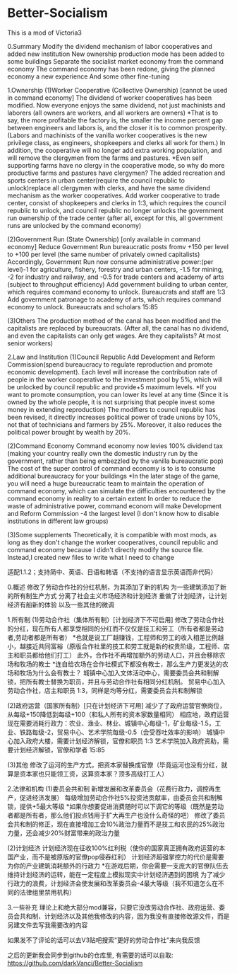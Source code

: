 # Better-Socialism
This is a mod of Victoria3

0.Summary
Modify the dividend mechanism of labor cooperatives and added new institution
New ownership production mode has been added to some buildings
Separate the socialist market economy from the command economy
The command economy has been redone, giving the planned economy a new experience
And some other fine-tuning

1.Ownership
(1)Worker Cooperative (Collective Ownership) [cannot be used in command economy]
The dividend of worker cooperatives has been modified. Now everyone enjoys the same dividend, not just machinists and laborers (all owners are workers, and all workers are owners)
*That is to say, the more profitable the factory is, the smaller the income percent gap between engineers and labors is, and the closer it is to common prosperity. (Labors and machinists of the vanilla worker cooperatives is the new privilege class, as engineers, shopkeepers and clerks all work for them.)
In addition, the cooperative will no longer add extra working population, and will remove the clergymen from the farms and pastures. 
*Even self supporting farms have no clergy in the cooperative mode, so why do more productive farms and pastures have clergymen?
The added recreation and sports centers in urban center(require the council republic to unlock)replace all clergymen with clerks, and have the same dividend mechanism as the worker cooperatives. 
Add worker cooperative to trade center, consist of shopkeepers and clerks in 1:3, which requires the council republic to unlock, and council republic no longer unlocks the government run ownership of the trade center (after all, except for this, all government runs are unlocked by the command economy)

(2)Government Run (State Ownership) [only available in command economy]
Reduce Government Run bureaucratic posts fromv +150 per level to +100 per level (the same number of privately owned capitalists)
Accordingly, Government Run now consume administrative power:(per level)-1 for agriculture, fishery, forestry and urban centers, -1.5 for mining, -2 for industry and railway, and -0.5 for trade centers and academy of arts (subject to throughput efficiency)
Add government building to urban center, which requires command economy to unlock. Bureaucrats and staff are 1:3
Add government patronage to academy of arts, which requires command economy to unlock. Bureaucrats and scholars 15:85

(3)Others
The production method of the canal has been modified and the capitalists are replaced by bureaucrats. (After all, the canal has no dividend, and even the capitalists can only get wages. Are they capitalists? At most senior workers)

2.Law and Institution
(1)Council Republic
Add Development and Reform Commission(spend bureaucracy to regulate reproduction and promote economic development). 
Each level will increase the contribution rate of people in the worker cooperative to the investment pool by 5%, which will be unlocked by council republic and provide+5 maximum levels. 
*If you want to promote consumption, you can lower its level at any time (Since it is owned by the whole people, it is not surprising that people invest some money in extending reproduction)
The modifiers to council republic has been revised, it directly increases political power of trade unions by 10%, not that of technicians and farmers by 25%. Moreover,  it also reduces the political power brought by wealth by 20%.

(2)Command Economy
Command economy now levies 100% dividend tax (making your country really own the domestic industry run by the government, rather than being embezzled by the vanilla bureaucratic pop)
The cost of the super control of command economy is to is to consume additional bureaucracy for your buildings
*In the later stage of the game, you will need a huge bureaucratic team to maintain the operation of command economy, which can simulate the difficulties encountered by the command economy in reality to a certain extent
In order to reduce the waste of administrative power, command econom will make Development and Reform Commission -4 the largest level (I don't know how to disable institutions in different law groups)

(3)Some supplements
Theoretically, it is compatible with most mods, as long as they don't change the worker cooperatives, council republic and command economy because I didn't directly modify the source file. Instead,I created new files to write what I need to change

适配1.1.2；支持简中、英语、日语和韩语（不支持的语言显示英语而非代码）

0.概述
修改了劳动合作社的分红机制，为其添加了新的机构
为一些建筑添加了新的所有制生产方式
分离了社会主义市场经济和计划经济
重做了计划经济，让计划经济有船新的体验
以及一些其他的微调

1.所有制
(1)劳动合作社（集体所有制）[计划经济下不可启用]
修改了劳动合作社的分红，现在所有人都享受相同的分红而不仅仅是技工和劳工（所有者都是劳动者,劳动者都是所有者）
*也就是说工厂越赚钱，工程师和劳工的收入相差比例越小，越接近共同富裕（原版合作社里的技工和劳工就是新的权贵阶级，工程师、店主和职员都给他们打工）
此外，合作社不再增加额外的劳动人口，并且会移除农场和牧场的教士 
*连自给农场在合作社模式下都没有教士，那么生产力更发达的农场和牧场为什么会有教士？
城镇中心加入文体活动中心，需要委员会共和制解锁，把所有教士替换为职员，并且与劳动合作社有相同分红机制。
贸易中心加入劳动合作社，店主和职员 1:3，同样是均等分红，需要委员会共和制解锁

(2)政府运营（国家所有制）[只在计划经济下可用]
减少了了政府运营官僚岗位，从每级+150降低到每级+100（和私人所有的资本家数量相同）
相应地，政府运营现在需要消耗行政力：农业、渔业、林业、城镇中心每级-1，矿业每级-1.5，工业、铁路每级-2，贸易中心、艺术学院每级-0.5（会受吞吐效率的影响）
城镇中心加入政府大楼，需要计划经济解锁，官僚和职员 1:3
艺术学院加入政府资助，需要计划经济解锁，官僚和学者 15:85

(3)其他
修改了运河的生产方式，把资本家替换成官僚（毕竟运河也没有分红，就算是资本家也只能领工资，这算资本家？顶多高级打工人）

2.法律和机构
(1)委员会共和制
新增发展和改革委员会（花费行政力，调控再生产，促进经济发展）
每级增加劳动合作社5%投资池贡献率，由委员会共和制解锁，提供+5最大等级
*如果你想要促进消费随时可以下调它的等级（既然是劳动者都是所有者，那么他们投点钱用于扩大再生产也没什么奇怪的吧）
修改了委员会共和制的修正，现在直接增加工会10%政治力量而不是技工和农民的25%政治力量，还会减少20%财富带来的政治力量

(2)计划经济
计划经济现在征收100%红利税（使你的国家真正拥有政府运营的本国产业，而不是被原版的官僚pop侵吞红利）
计划经济超强掌控力的代价是需要为你的产业建筑消耗额外的行政力
*在游戏后期，你会需要一支庞大的官僚队伍去维持计划经济的运转，能在一定程度上模拟现实中计划经济遇到的困境
为了减少行政力的浪费，计划经济会使发展和改革委员会-4最大等级（我不知道怎么在不同的法律组里禁用机构）

3.一些补充
理论上和绝大部分mod兼容，只要它没改劳动合作社、政府运营、委员会共和制、计划经济以及其他我修改的内容，因为我没有直接修改源文件，而是另建文件去写我需要改的内容

如果发不了评论的话可以去V3贴吧搜索"更好的劳动合作社"来向我反馈

之后的更新我会同步到github的仓库里, 有需要的话可以自取:
https://github.com/darkVanci/Better-Socialism
